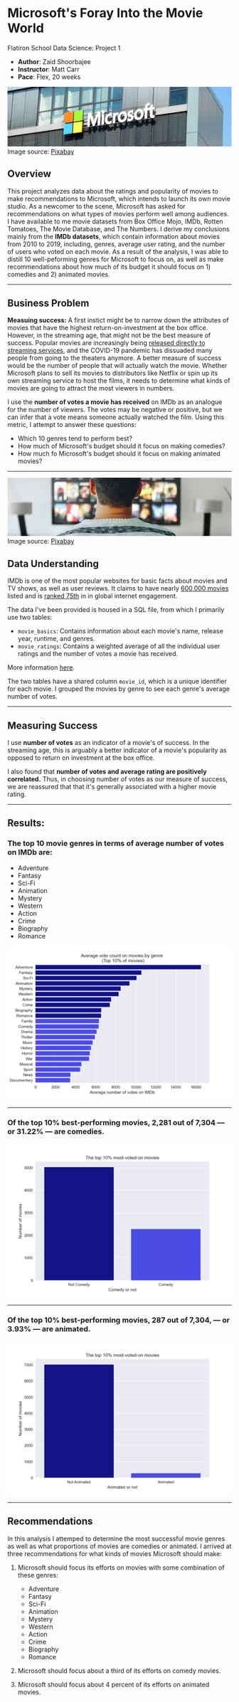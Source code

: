 # Microsoft's Foray Into the Movie World
Flatiron School Data Science: Project 1
- **Author**: Zaid Shoorbajee
- **Instructor**: Matt Carr
- **Pace**: Flex, 20 weeks

![Microsoft Building](./images/msft-bldg-cropped.jpg)
Image source: [Pixabay](https://pixabay.com/photos/building-cologne-facade-1011876/)

## Overview

This project analyzes data about the ratings and popularity of movies to make recommendations to Microsoft, which intends to launch its own movie studio. As a newcomer to the scene, Microsoft has asked for recommendations on what types of movies perform well among audiences. I have available to me movie datasets from Box Office Mojo, IMDb, Rotten Tomatoes, The Movie Database, and The Numbers. I derive my conclusions mainly from the **IMDb datasets**, which contain information about movies from 2010 to 2019, including, genres, average user rating, and the number of users who voted on each movie. As a result of the analysis, I was able to distill 10 well-peforming genres for Microsoft to focus on, as well as make recommendations about how much of its budget it should focus on 1) comedies and 2) animated movies.

___

## Business Problem

**Measuing success:** A first instict might be to narrow down the attributes of movies that have the highest return-on-investment at the box office. However, in the streaming age, that might not be the best measure of success. Popular movies are increasingly being [released directly to streaming services](https://variety.com/2022/film/box-office/disney-pixar-turning-red-disney-plus-subscribers-1235149836/), and the COVID-19 pandemic has dissuaded many people from going to the theaters anymore. A better measure of success would be the number of people that will actually watch the movie. Whether Microsoft plans to sell its movies to distributors like Netflix or spin up its own streaming service to host the films, it needs to determine what kinds of movies are going to attract the most viewers in numbers.

I use the **number of votes a movie has received** on IMDb as an analogue for the number of viewers. The votes may be negative or positive, but we can infer that a vote means someone actually watched the film. Using this metric, I attempt to answer these questions:

- Which 10 genres tend to perform best?
- How much of Microsoft's budget should it focus on making comedies? 
- How much fo Microsoft's budget should it focus on making animated movies?
___

![Person watching TV](./images/streaming-cropped.jpg)
Image source: [Pixabay](https://pixabay.com/photos/tv-man-watching-room-office-3774381/)

## Data Understanding

IMDb is one of the most popular websites for basic facts about movies and TV shows, as well as user reviews. It claims to have nearly [600,000 movies](https://www.imdb.com/pressroom/stats/) listed and is [ranked 75th](https://www.alexa.com/siteinfo/imdb.com) in in global internet engagement. 

The data I've been provided is housed in a SQL file, from which I primarily use two tables:
- `movie_basics`: Contains information about each movie's name, release year, runtime, and genres.
- `movie_ratings`: Contains a weighted average of all the individual user ratings and the number of votes a movie has received.

More information [here](https://www.imdb.com/interfaces/).

The two tables have a shared column `movie_id`, which is a unique identifier for each movie. I grouped the movies by genre to see each genre's average number of votes.

---

## Measuring Success

I use **number of votes** as an indicator of a movie's of success. In the streaming age, this is arguably a better indicator of a movie's popularity as opposed to return on investment at the box office.

I also found that **number of votes and average rating are positively correlated.** Thus, in choosing number of votes as our measure of success, we are reassured that that it's generally associated with a higher movie rating.

---

## Results: 

### The top 10 movie genres in terms of average number of votes on IMDb are:
- Adventure
- Fantasy
- Sci-Fi
- Animation
- Mystery
- Western
- Action
- Crime
- Biography
- Romance

![Number of votes on movies by genre](./images/top_genres.png)

---

### Of the top 10% best-performing movies, 2,281 out of 7,304 — or 31.22% — are comedies.

![Breakdown by comedy](./images/comedies.png)

---

### Of the top 10% best-performing movies, 287 out of 7,304, — or 3.93% — are animated.

![Breakdown by animated](./images/animated.png)

---

## Recommendations

In this analysis I attemped to determine the most successful movie genres as well as what proportions of movies are comedies or animated. I arrived at three recommendations for what kinds of movies Microsoft should make:

1. Microsoft should focus its efforts on movies with some combination of these genres:

    - Adventure
    - Fantasy
    - Sci-Fi
    - Animation
    - Mystery
    - Western
    - Action
    - Crime
    - Biography
    - Romance
    
    
2. Microsoft should focus about a third of its efforts on comedy movies.

3. Microsoft should focus about 4 percent of its efforts on animated movies.
